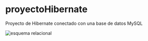 # proyectoHibernate
Proyecto de Hibernate conectado con una base de datos MySQL

![esquema relacional](https://user-images.githubusercontent.com/60214217/120324222-aca9ae00-c2e6-11eb-8aa7-2705756feb66.PNG)
